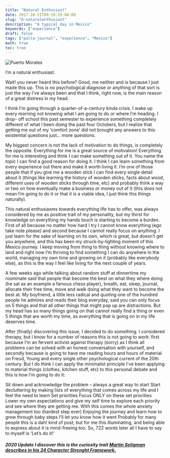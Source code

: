 ```yaml
---
title: "Natural Enthusiast"
date: 2017-10-21T09:19:29-04:00
slug: "6-naturalenthusiast"
description: "A typical day in Mexico"
keywords: ["experience"]
draft: false
tags: ["palta-journal", "experience", "Mexico"]
math: true
toc: true
---
```

![Puerto Morales](/addhana/6-naturalenthusiast.jpg)

I’m a natural enthusiast. 

Wait! you never heard this before? Good, me neither and is because I just made this up. This is no psychological diagnose or anything of that sort is just the way I’ve always been and that I think, right now, is the main reason of a great distress in my head.

I think I’m going through a quarter-of-a-century kinda crisis. I wake up every morning not knowing what I am going to do or where I’m heading. I drop- off school this past semester to experience something completely different of what I been doing the past four Octobers, but I realize that getting me out of my ‘comfort zone’ did not brought any answers to this existential questions just… more questions.

My biggest concern is not the lack of motivation to do things, is completely the opposite. Everything for me is a great source of motivation! Everything for me is interesting and think I can make something out of it. You name the topic I can find a good reason for doing it. I think I can learn something from every experience out there and make it worth living it. I’m one of those people that if you give me a wooden stick I can find every single detail about it (things like learning the history of wooden sticks, facts about wood, different uses of wooden sticks through time, etc) and probably think a way or two on how eventually make a business or money out of it (this does not mean I’m going to do it or that it is a viable idea, I just think this things naturally).

This natural enthusiasms towards everything life has to offer, was always considered by me as positive trait of my personality, but my thirst for knowledge on everything my hands touch is starting to become a burden. First of all because no matter how hard I try I cannot know everything (ego take note please) and second because I cannot really focus on anything. I just learn for the sake of learning on its own, which is great, but doesn’t get you anywhere, and this has been my struck-by-lighting moment of this Mexico journey. I keep moving from thing to thing without knowing where to land and right now I’m thriving to find something I can do anywhere in the world, managing my own time and growing on it (probably like everybody else), as this is the way I feel like living for the next couple of years.

A few weeks ago while talking about random stuff at dinnertime my roommate said that people that become the best on what they where doing (he sat as an example a famous chess player), breath, eat, sleep, journal, allocate their free time, move and walk doing what they want to become the best at. My boyfriend, a little less radical and quoting one of the hundred people he admires and reads their blog everyday, said you can only focus on 5 things and that all other things that might pop up are distractions. But my head has so many things going on that cannot really find a thing or even 5 things that are worth my time, as everything that is going on in my life deserves time.

After (finally) discovering this issue, I decided to do something. I considered therapy, but I know for a number of reasons this is not going to work: first because I’m an fervent activist against therapy (sorry) as I think all problems can be solved with an honest conversation with yourself, and secondly because is going to have me reading hours and hours of material on Freud, Young and every single other psychological current of the 20th century. But I do think I can apply the minimalist principle I’ve been applying to material things (clothes, kitchen stuff, etc) to this personal debate and this is how I’m going to do it:

Sit down and acknowledge the problem – always a great way to start
Start decluttering by making lists of everything that comes across my life and I feel the need to learn
Set priorities
Focus ONLY on these set priorities
Lower my own expectations and give my self time to explore each priority and see where they are getting me. With this comes the whole anxiety management too (hardest step ever)
Enjoying the journey and learn how to grow through baby steps
I’ll let you know how it went
Probably for many people this is a dah! kind of post, but for me this illuminating, and being able to express about it is mind-freeing too. So, 722 words later all I have to say to myself is ‘Let’s do it!’

<h5><cite>2020 Update</cite> I discover this is the curiosity trait <a href="https://https://www.viacharacter.org/character-strengths">Martin Seligman describes in his 24 Character Strenght Framework.</a> </h5>  